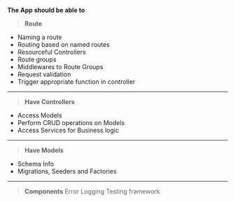 **The App should be able to**
> **Route**
- Naming a route
- Routing based on named routes
- Resourceful Controllers
- Route groups
- Middlewares to Route Groups
- Request validation
- Trigger appropriate function in controller
------------
> **Have Controllers**
- Access Models
- Perform CRUD operations on Models
- Access Services for Business logic
------------
> **Have Models**
- Schema Info
- Migrations, Seeders and Factories
------------
> **Components**
Error Logging
Testing framework